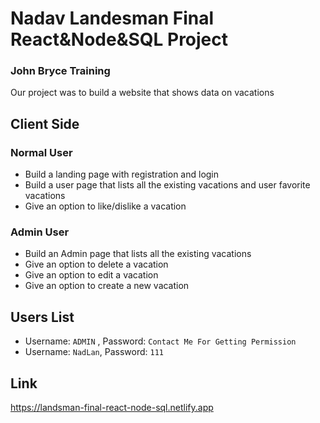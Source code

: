 # Nadav Landesman Final React&Node&SQL Project
### John Bryce Training
Our project was to build a website that shows data on vacations 

## Client Side
### Normal User
* Build a landing page with registration and login
* Build a user page that lists all the existing vacations and user favorite vacations
* Give an option to like/dislike a vacation
### Admin User
* Build an Admin page that lists all the existing vacations 
* Give an option to delete a vacation
* Give an option to edit a vacation
* Give an option to create a new vacation

## Users List
* Username: `ADMIN` , Password: `Contact Me For Getting Permission`
* Username: `NadLan`, Password: `111`


## Link 
https://landsman-final-react-node-sql.netlify.app

